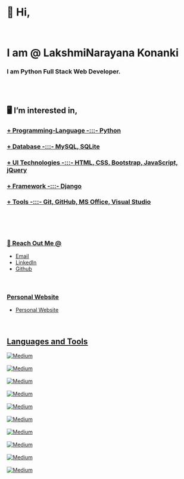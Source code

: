 <h1> 👋 Hi,  </h1><br>

<h1>  I am @ LakshmiNarayana Konanki </h1>
<h3> I am Python Full Stack Web Developer. </h3>  <br><br>



<h2> 🖥️ I’m interested in, </h2> 
<h3> <b><u> +  Programming-Language -:::-  Python </b> </h3>
<h3> <b><u> +  Database -:::-    MySQL, SQLite  </b>  </h3>  
<h3> <b><u> +  UI Technologies -:::-  HTML, CSS, Bootstrap, JavaScript, jQuery </b> </h3>
<h3> <b><u> +  Framework -:::- Django    </b> </h3>  
<h3> <b><u> +  Tools -:::-    Git, GitHub, MS Office, Visual Studio </b> </h3>  <br><br><br>
                 


### 🔗 Reach Out Me @
+ [Email](mailto:klakshminarayana045@gmail.com)
+ [LinkedIn](https://www.linkedin.com/in/k-lakshmi-narayana-4675ba273)
+ [Github](https://github.com/Lakshminarayana045)   <br><br><br>




### Personal Website

+ [Personal Website](https://lakshminarayana045.github.io/website/)  <br><br><br>





<h2>Languages and Tools</h2>
<a href="https://img.shields.io/badge/python-3670A0?style=for-the-badge&logo=python&logoColor=ffdd54" target="_blank">
    <img alt="Medium" src="https://img.shields.io/badge/python-3670A0?style=for-the-badge&logo=python&logoColor=ffdd54" />
</a>  <br> <br>
<a href="https://img.shields.io/badge/Django-092E20?style=for-the-badge&logo=django&logoColor=green" target="_blank">
<img alt="Medium" src="https://img.shields.io/badge/Django-092E20?style=for-the-badge&logo=django&logoColor=green" />
</a>   <br> <br>
<a href="https://img.shields.io/badge/HTML5-E34F26?style=for-the-badge&logo=html5&logoColor=white" target="_blank">
  <img alt="Medium" src="https://img.shields.io/badge/HTML5-E34F26?style=for-the-badge&logo=html5&logoColor=white" />
</a>   <br> <br>
<a href="https://img.shields.io/badge/CSS3-1572B6?style=for-the-badge&logo=css3&logoColor=white" target="_blank">
<img alt="Medium" src="https://img.shields.io/badge/CSS3-1572B6?style=for-the-badge&logo=css3&logoColor=white" />
</a>     <br>  <br>
<a href="https://img.shields.io/badge/JavaScript-323330?style=for-the-badge&logo=javascript&logoColor=F7DF1E" target="_blank">
<img alt="Medium" src="https://img.shields.io/badge/JavaScript-323330?style=for-the-badge&logo=javascript&logoColor=F7DF1E" />
</a>    <br>  <br>
<a href="https://img.shields.io/badge/Bootstrap-563D7C?style=for-the-badge&logo=bootstrap&logoColor=white" target="_blank">
<img alt="Medium" src="https://img.shields.io/badge/Bootstrap-563D7C?style=for-the-badge&logo=bootstrap&logoColor=white" />
</a>    <br>  <br>
<a href="https://img.shields.io/badge/Git-F05032.svg?style=for-the-badge&logo=Git&logoColor=white" target="_blank">
<img alt="Medium" src="https://img.shields.io/badge/Git-F05032.svg?style=for-the-badge&logo=Git&logoColor=white" />
</a>      <br>  <br>
<a href="https://img.shields.io/badge/GitHub-181717.svg?style=for-the-badge&logo=GitHub&logoColor=white" target="_blank">
<img alt="Medium" src="https://img.shields.io/badge/GitHub-181717.svg?style=for-the-badge&logo=GitHub&logoColor=white" />
</a>        <br>  <br>
<a href="https://img.shields.io/badge/PyCharm-000000.svg?style=for-the-badge&logo=PyCharm&logoColor=white" target="_blank">
<img alt="Medium" src="https://img.shields.io/badge/PyCharm-000000.svg?style=for-the-badge&logo=PyCharm&logoColor=white" />
</a>      <br>  <br>
<a href="https://img.shields.io/badge/Visual%20Studio%20Code-007ACC.svg?style=for-the-badge&logo=Visual-Studio-Code&logoColor=white" target="_blank"><img alt="Medium" src="https://img.shields.io/badge/Visual%20Studio%20Code-007ACC.svg?style=for-the-badge&logo=Visual-Studio-Code&logoColor=white" /></a>       <br> <br>

